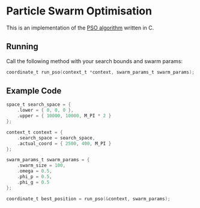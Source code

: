 # Particle Swarm Optimisation
This is an implementation of the [PSO algorithm](https://en.wikipedia.org/wiki/Particle_swarm_optimization) written in C.

## Running
Call the following method with your search bounds and swarm params:
```C
coordinate_t run_pso(context_t *context, swarm_params_t swarm_params);
```

## Example Code
```C
space_t search_space = {
    .lower = { 0, 0, 0 },
    .upper = { 10000, 10000, M_PI * 2 }
};

context_t context = {
    .search_space = search_space,
    .actual_coord = { 2500, 400, M_PI }
};

swarm_params_t swarm_params = {
    .swarm_size = 100,
    .omega = 0.5,
    .phi_p = 0.5,
    .phi_g = 0.5
};

coordinate_t best_position = run_pso(&context, swarm_params);
```